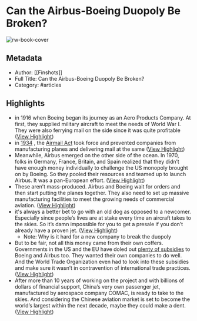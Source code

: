 # Can the Airbus-Boeing Duopoly Be Broken?

![rw-book-cover](https://readwise-assets.s3.amazonaws.com/static/images/article4.6bc1851654a0.png)

## Metadata
- Author: [[Finshots]]
- Full Title: Can the Airbus-Boeing Duopoly Be Broken?
- Category: #articles

## Highlights
- in 1916 when Boeing began its journey as an Aero Products Company. At first, they supplied military aircraft to meet the needs of World War I. They were also ferrying mail on the side since it was quite profitable ([View Highlight](https://read.readwise.io/read/01gmzp8w3vx8mdqkq6y6jhypbt))
- in [1934](https://rn619dmj.r.us-east-1.awstrack.me/L0/https:%2F%2Fairandspace.si.edu%2Fstories%2Feditorial%2Fair-mail-crisis/1/010001853d4ae75c-c05bec6c-c708-4b5b-b89e-506f9c8714c5-000000/Hs2klfLzmdq2y1_ORKwBsb5dwHw=301) , the [Airmail Act](https://rn619dmj.r.us-east-1.awstrack.me/L0/https:%2F%2Fwww.key.aero%2Farticle%2Fincredible-story-us-air-mail-scandal/1/010001853d4ae75c-c05bec6c-c708-4b5b-b89e-506f9c8714c5-000000/ES-IbjR-0wnmH-2v2xGJDnAURK0=301) took force and prevented companies from manufacturing planes and delivering mail at the same ([View Highlight](https://read.readwise.io/read/01gmzp8b31kn5mz2gff9cb2rsb))
- Meanwhile, Airbus emerged on the other side of the ocean. In 1970, folks in Germany, France, Britain, and Spain realized that they didn’t have enough money individually to challenge the US monopoly brought on by Boeing. So they pooled their resources and teamed up to launch Airbus. It was a pan-European effort. ([View Highlight](https://read.readwise.io/read/01gmzparabvpw1h01am18w6647))
- These aren’t mass-produced. Airbus and Boeing wait for orders and then start putting the planes together. They also need to set up massive manufacturing facilities to meet the growing needs of commercial aviation. ([View Highlight](https://read.readwise.io/read/01gmzpdahx5n2a3knfbk205qy9))
- it's always a better bet to go with an old dog as opposed to a newcomer. Especially since people’s lives are at stake every time an aircraft takes to the skies.
  So it’s damn impossible for you to get a presale if you don’t already have a proven jet. ([View Highlight](https://read.readwise.io/read/01gmzpft3vng8d1qbwh7q14aj7))
    - Note: Why is it hard for a new company to break the duopoly
- But to be fair, not all this money came from their own coffers. Governments in the US and the EU have doled out [plenty of subsidies](https://rn619dmj.r.us-east-1.awstrack.me/L0/https:%2F%2Fwww.cnbc.com%2F2021%2F06%2F15%2Fus-and-eu-truce-boeing-airbus-dispute.html/1/010001853d4ae75c-c05bec6c-c708-4b5b-b89e-506f9c8714c5-000000/R_8hjsmr6LjlSnGtC_qUaP1xruI=301) to Boeing and Airbus too. They wanted their own companies to do well. And the World Trade Organization even had to look into these subsidies and make sure it wasn’t in contravention of international trade practices. ([View Highlight](https://read.readwise.io/read/01gmzph1d8pnkcbg8rs8g1bzgx))
- After more than 10 years of working on the project and with billions of dollars of financial support, China’s very own passenger jet, manufactured by aerospace company COMAC, is ready to take to the skies. And considering the Chinese aviation market is set to become the world’s largest within the next decade, maybe they could make a dent. ([View Highlight](https://read.readwise.io/read/01gmzpj1z16mxswjf3mtr9s5ac))
